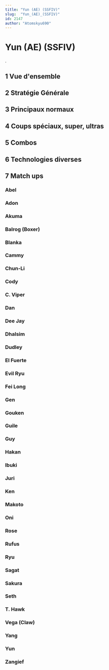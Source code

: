 ```yaml
---
title: "Yun (AE) (SSFIV)"
slug:  "Yun_(AE)_(SSFIV)"
id: 2147
author: "Atomskyu690"
---
```


# Yun (AE) (SSFIV)

.

## 1 Vue d'ensemble

## 2 Stratégie Générale

## 3 Principaux normaux

## 4 Coups spéciaux, super, ultras

## 5 Combos

## 6 Technologies diverses

## 7 Match ups

### Abel

### Adon

### Akuma

### Balrog (Boxer)

### Blanka

### Cammy

### Chun-Li

### Cody

### C. Viper

### Dan

### Dee Jay

### Dhalsim

### Dudley

### El Fuerte

### Evil Ryu

### Fei Long

### Gen

### Gouken

### Guile

### Guy

### Hakan

### Ibuki

### Juri

### Ken

### Makoto

### Oni

### Rose

### Rufus

### Ryu

### Sagat

### Sakura

### Seth

### T. Hawk

### Vega (Claw)

### Yang

### Yun

### Zangief
